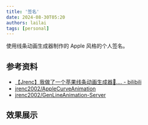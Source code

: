```yaml
---
title: '签名'
date: 2024-08-30T05:20
authors: lailai
tags: [personal]
---
```


使用线条动画生成器制作的 Apple 风格的个人签名。

<!-- truncate -->

## 参考资料

- [【Jrenc】我做了一个苹果线条动画生成器🥰.... - bilibili](https://www.bilibili.com/video/BV1QmpceuEe1)
- [jrenc2002/AppleCurveAnimation](https://github.com/jrenc2002/AppleCurveAnimation)
- [jrenc2002/GenLineAnimation-Server](https://github.com/jrenc2002/GenLineAnimation-Server)

## 效果展示

<Assets file="signature.svg" />
